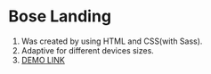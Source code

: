 # Bose Landing
1. Was created by using HTML and CSS(with Sass).
2. Adaptive for different devices sizes.
3. [DEMO LINK](https://vanst1.github.io/BOSE-landing)
